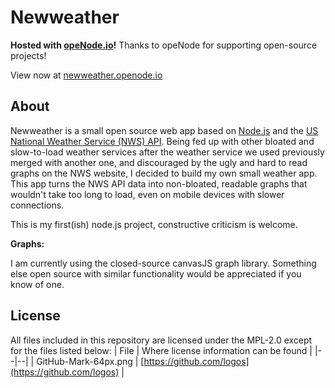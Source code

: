 # Newweather
**Hosted with [opeNode.io](https://www.openode.io)!** Thanks to opeNode for supporting open-source projects!

View now at [newweather.openode.io](https://newweather.openode.io/)

## About
Newweather is a small open source web app based on [Node.js](https://nodejs.org/en/) and the [US National Weather Service (NWS) API](https://www.weather.gov/documentation/services-web-api). Being fed up with other bloated and slow-to-load weather services after the weather service we used previously merged with another one, and discouraged by the ugly and hard to read graphs on the NWS website, I decided to build my own small weather app. This app turns the NWS API data into non-bloated, readable graphs that wouldn't take too long to load, even on mobile devices with slower connections.

This is my first(ish) node.js project, constructive criticism is welcome.

**Graphs:**

I am currently using the closed-source canvasJS graph library.
Something else open source with similar functionality would be appreciated if you know of one.

## License

All files included in this repository are licensed under the MPL-2.0 except for the files listed below:
| File | Where license information can be found |
|--|--|
| GitHub-Mark-64px.png | [https://github.com/logos](https://github.com/logos) |
